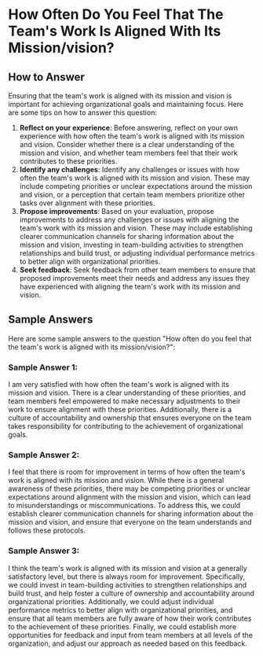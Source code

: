 How Often Do You Feel That The Team's Work Is Aligned With Its Mission/vision?
=====================================================================================================

How to Answer
-------------

Ensuring that the team's work is aligned with its mission and vision is important for achieving organizational goals and maintaining focus. Here are some tips on how to answer this question:

1. **Reflect on your experience**: Before answering, reflect on your own experience with how often the team's work is aligned with its mission and vision. Consider whether there is a clear understanding of the mission and vision, and whether team members feel that their work contributes to these priorities.
2. **Identify any challenges**: Identify any challenges or issues with how often the team's work is aligned with its mission and vision. These may include competing priorities or unclear expectations around the mission and vision, or a perception that certain team members prioritize other tasks over alignment with these priorities.
3. **Propose improvements**: Based on your evaluation, propose improvements to address any challenges or issues with aligning the team's work with its mission and vision. These may include establishing clearer communication channels for sharing information about the mission and vision, investing in team-building activities to strengthen relationships and build trust, or adjusting individual performance metrics to better align with organizational priorities.
4. **Seek feedback**: Seek feedback from other team members to ensure that proposed improvements meet their needs and address any issues they have experienced with aligning the team's work with its mission and vision.

Sample Answers
--------------

Here are some sample answers to the question "How often do you feel that the team's work is aligned with its mission/vision?":

### Sample Answer 1:

I am very satisfied with how often the team's work is aligned with its mission and vision. There is a clear understanding of these priorities, and team members feel empowered to make necessary adjustments to their work to ensure alignment with these priorities. Additionally, there is a culture of accountability and ownership that ensures everyone on the team takes responsibility for contributing to the achievement of organizational goals.

### Sample Answer 2:

I feel that there is room for improvement in terms of how often the team's work is aligned with its mission and vision. While there is a general awareness of these priorities, there may be competing priorities or unclear expectations around alignment with the mission and vision, which can lead to misunderstandings or miscommunications. To address this, we could establish clearer communication channels for sharing information about the mission and vision, and ensure that everyone on the team understands and follows these protocols.

### Sample Answer 3:

I think the team's work is aligned with its mission and vision at a generally satisfactory level, but there is always room for improvement. Specifically, we could invest in team-building activities to strengthen relationships and build trust, and help foster a culture of ownership and accountability around organizational priorities. Additionally, we could adjust individual performance metrics to better align with organizational priorities, and ensure that all team members are fully aware of how their work contributes to the achievement of these priorities. Finally, we could establish more opportunities for feedback and input from team members at all levels of the organization, and adjust our approach as needed based on this feedback.
